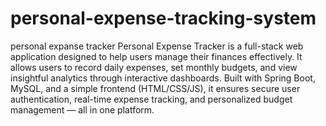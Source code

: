 # personal-expense-tracking-system
personal expanse tracker
Personal Expense Tracker is a full-stack web application designed to help users manage their finances effectively. It allows users to record daily expenses, set monthly budgets, and view insightful analytics through interactive dashboards. Built with Spring Boot, MySQL, and a simple frontend (HTML/CSS/JS), it ensures secure user authentication, real-time expense tracking, and personalized budget management — all in one platform.
